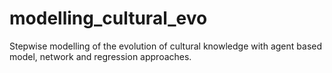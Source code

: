 # modelling_cultural_evo
Stepwise modelling of the evolution of cultural knowledge with agent based model, network and regression approaches.
